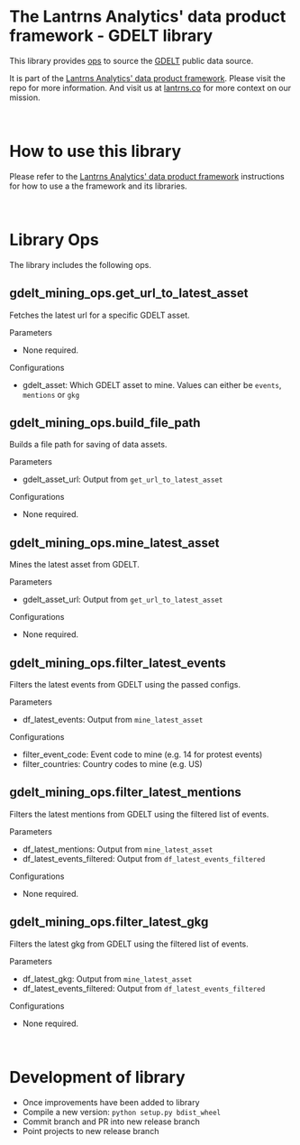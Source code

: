 # The Lantrns Analytics' data product framework - GDELT library
This library provides [ops](https://docs.dagster.io/concepts/ops-jobs-graphs/ops) to source the [GDELT](https://www.gdeltproject.org/) public data source.

It is part of the [Lantrns Analytics' data product framework](https://github.com/lantrns-analytics/dpf_core). Please visit the repo for more information. And visit us at [lantrns.co](https://www.lantrns.co) for more context on our mission.

&nbsp;

# How to use this library
Please refer to the [Lantrns Analytics' data product framework](https://github.com/lantrns-analytics/dpf_core) instructions for how to use a the framework and its libraries.

&nbsp;

# Library Ops
The library includes the following ops.

## gdelt_mining_ops.get_url_to_latest_asset
Fetches the latest url for a specific GDELT asset.

Parameters
- None required.

Configurations
- gdelt_asset: Which GDELT asset to mine. Values can either be `events`, `mentions` or `gkg`

## gdelt_mining_ops.build_file_path
Builds a file path for saving of data assets.

Parameters
- gdelt_asset_url: Output from `get_url_to_latest_asset`

Configurations
- None required.

## gdelt_mining_ops.mine_latest_asset
Mines the latest asset from GDELT.

Parameters
- gdelt_asset_url: Output from `get_url_to_latest_asset`

Configurations
- None required.

## gdelt_mining_ops.filter_latest_events
Filters the latest events from GDELT using the passed configs.

Parameters
- df_latest_events: Output from `mine_latest_asset`

Configurations
- filter_event_code: Event code to mine (e.g. 14 for protest events)
- filter_countries: Country codes to mine (e.g. US)

## gdelt_mining_ops.filter_latest_mentions
Filters the latest mentions from GDELT using the filtered list of events.

Parameters
- df_latest_mentions: Output from `mine_latest_asset`
- df_latest_events_filtered: Output from `df_latest_events_filtered`

Configurations
- None required.

## gdelt_mining_ops.filter_latest_gkg
Filters the latest gkg from GDELT using the filtered list of events.

Parameters
- df_latest_gkg: Output from `mine_latest_asset`
- df_latest_events_filtered: Output from `df_latest_events_filtered`

Configurations
- None required.

&nbsp;

# Development of library
- Once improvements have been added to library
- Compile a new version: `python setup.py bdist_wheel`
- Commit branch and PR into new release branch
- Point projects to new release branch
